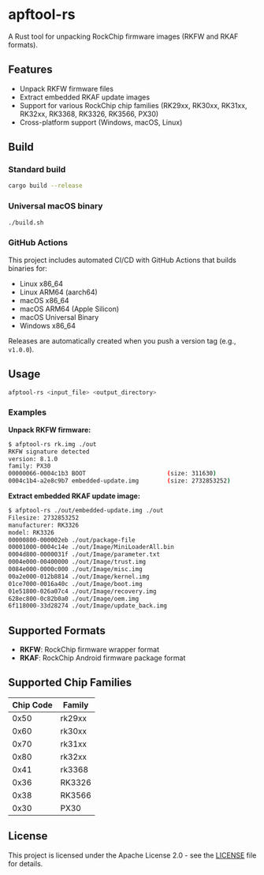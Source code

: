 # apftool-rs

A Rust tool for unpacking RockChip firmware images (RKFW and RKAF formats).

## Features

- Unpack RKFW firmware files
- Extract embedded RKAF update images
- Support for various RockChip chip families (RK29xx, RK30xx, RK31xx, RK32xx, RK3368, RK3326, RK3566, PX30)
- Cross-platform support (Windows, macOS, Linux)

## Build

### Standard build
```bash
cargo build --release
```

### Universal macOS binary
```bash
./build.sh
```

### GitHub Actions
This project includes automated CI/CD with GitHub Actions that builds binaries for:
- Linux x86_64
- Linux ARM64 (aarch64)
- macOS x86_64
- macOS ARM64 (Apple Silicon)
- macOS Universal Binary
- Windows x86_64

Releases are automatically created when you push a version tag (e.g., `v1.0.0`).

## Usage

```bash
afptool-rs <input_file> <output_directory>
```

### Examples

**Unpack RKFW firmware:**
```bash
$ afptool-rs rk.img ./out
RKFW signature detected
version: 8.1.0
family: PX30
00000066-0004c1b3 BOOT                       (size: 311630)
0004c1b4-a2e8c9b7 embedded-update.img        (size: 2732853252)
```

**Extract embedded RKAF update image:**
```bash
$ afptool-rs ./out/embedded-update.img ./out 
Filesize: 2732853252
manufacturer: RK3326
model: RK3326
00000800-000002eb ./out/package-file
00001000-0004c14e ./out/Image/MiniLoaderAll.bin
0004d800-0000031f ./out/Image/parameter.txt
0004e000-00400000 ./out/Image/trust.img
0084e000-0000c000 ./out/Image/misc.img
00a2e000-012b8814 ./out/Image/kernel.img
01ce7000-0016a40c ./out/Image/boot.img
01e51800-026a07c4 ./out/Image/recovery.img
628ec800-0c82b0a0 ./out/Image/oem.img
6f118000-33d28274 ./out/Image/update_back.img
```

## Supported Formats

- **RKFW**: RockChip firmware wrapper format
- **RKAF**: RockChip Android firmware package format

## Supported Chip Families

| Chip Code | Family |
|-----------|--------|
| 0x50 | rk29xx |
| 0x60 | rk30xx |
| 0x70 | rk31xx |
| 0x80 | rk32xx |
| 0x41 | rk3368 |
| 0x36 | RK3326 |
| 0x38 | RK3566 |
| 0x30 | PX30 |

## License

This project is licensed under the Apache License 2.0 - see the [LICENSE](LICENSE) file for details.
